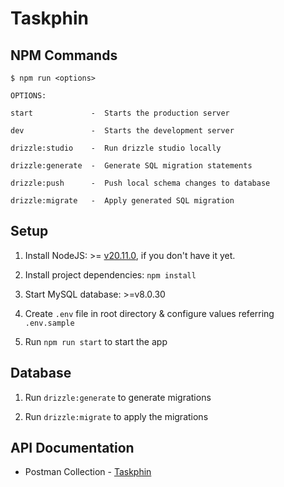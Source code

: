 # Taskphin

## NPM Commands

```shell
$ npm run <options>

OPTIONS:

start             -  Starts the production server

dev               -  Starts the development server

drizzle:studio    -  Run drizzle studio locally

drizzle:generate  -  Generate SQL migration statements

drizzle:push      -  Push local schema changes to database

drizzle:migrate   -  Apply generated SQL migration

```

## Setup

1. Install NodeJS: >= [v20.11.0](https://nodejs.org/en/), if you don't have it yet.

2. Install project dependencies: `npm install`

3. Start MySQL database: >=v8.0.30

4. Create `.env` file in root directory & configure values referring `.env.sample`

5. Run `npm run start` to start the app

## Database

1. Run `drizzle:generate` to generate migrations

2. Run `drizzle:migrate` to apply the migrations

## API Documentation

-   Postman Collection - [Taskphin](https://www.postman.com/arsadvc/workspace/taskphin/collection/29079331-f8bb64d1-092e-45c6-a16a-1f8ee5ba420e?action=share&creator=29079331)
